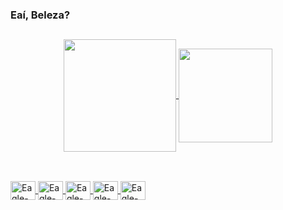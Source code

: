 ### Eaí, Beleza?
##
<div align="center">
  <a href="https://github.com/joseigo">
  <img align="center" height="180em" src="https://github-readme-stats.vercel.app/api?username=joseigo&show_icons=true&theme=dark&include_all_commits=true&count_private=true"/>
  <img align="center"  height="150em" src="https://github-readme-stats.vercel.app/api/top-langs/?username=joseigo&layout=compact&langs_count=7&theme=dark"/>
</div>

##
<div style="display: inline_block"><br>

 <img align="center" alt="Eagle-Py" height="30" width="40"  src="https://cdn.jsdelivr.net/gh/devicons/devicon/icons/python/python-original.svg" />
 <img align="center" alt="Eagle-C++" height="30" width="40" src="https://cdn.jsdelivr.net/gh/devicons/devicon/icons/cplusplus/cplusplus-original.svg" />
 <img align="center" alt="Eagle-Qt" height="30" width="40" src="https://cdn.jsdelivr.net/gh/devicons/devicon/icons/qt/qt-original.svg" />
 <img align="center" alt="Eagle-Js" height="30" width="40" src="https://cdn.jsdelivr.net/gh/devicons/devicon/icons/javascript/javascript-original.svg" />
 <img align="center" alt="Eagle-Ar" height="30" width="40" src="https://cdn.jsdelivr.net/gh/devicons/devicon/icons/arduino/arduino-original.svg" />     
</div>

##
